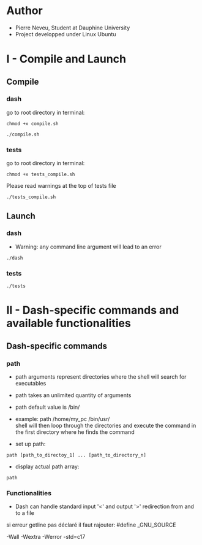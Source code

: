 # Author
* Pierre Neveu, Student at Dauphine University
* Project developped under Linux Ubuntu
# I - Compile and Launch
## Compile
### dash
go to root directory
in terminal: 
```
chmod +x compile.sh
```
```
./compile.sh
```
### tests
go to root directory
in terminal: 
```
chmod +x tests_compile.sh
```
Please read warnings at the top of tests file
```
./tests_compile.sh
```
## Launch
### dash
* Warning: any command line argument will lead to an error
```
./dash
```
### tests
```
./tests
```
# II - Dash-specific commands and available functionalities
## Dash-specific commands
### path
* path arguments represent directories where the shell will search for executables
* path takes an unlimited quantity of arguments
* path default value is /bin/
* example: path /home/my_pc /bin/usr/  
    shell will then loop through the directories and execute the command
    in the first directory where he finds the command

* set up path:
```shell
path [path_to_directoy_1] ... [path_to_directory_n]
```

* display actual path array:
```shell
path
```
### Functionalities
* Dash can handle standard input '<' and output '>' redirection from and to a file

si erreur getline pas déclaré
il faut rajouter:
#define _GNU_SOURCE

-Wall -Wextra -Werror -std=c17